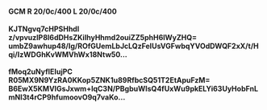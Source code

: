 #### GCM R 20/0c/400 L 20/0c/400
**KJTNgvq7cHPSHhdl**<br/>**z/vpvuzlP8l6dDHsZKilhyHhmd2ouiZZ5phH6lWyZHQ=**<br/>**umbZ9awhup48/Ig/ROfGUemLbJcLQzFelUsVGFwbqYVOdDWQF2xX/t/Hqi/IzWDGhKvWMVhWx18Ntw50...**<br/><br/>
**fMoq2uNyfIEIujPC**<br/>**R05MX9N9YzRA0KKop5ZNK1u89RfbcSQ51T2EtApuFzM=**<br/>**B6EwX5KMVIGsJxwm+lqC3N/PBgbuWIsQ4fUxWu9pkELYi63UyHobFnLmNI3t4rCP9hfumoovO9q7vaKo...**